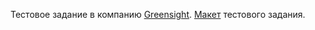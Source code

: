 Тестовое задание в компанию [Greensight](https://greensight.ru/ "официальный сайт компании Greensight").
[Макет](https://www.figma.com/file/2n2tQWKtq3yY4LyYEZsFZC/Frontend-test-Greensight-(Copy)?node-id=0%3A1) тестового задания.

